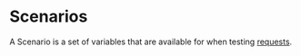 # Scenarios

A Scenario is a set of variables that are available for when testing [requests](./requests.md).  